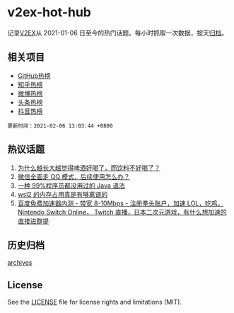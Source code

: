 # v2ex-hot-hub

 记录[V2EX](https://www.v2ex.com/)从 2021-01-06 日至今的热门话题。每小时抓取一次数据，按天[归档](archives)。
 
 ## 相关项目

- [GitHub热榜](https://github.com/lonnyzhang423/github-hot-hub)
- [知乎热榜](https://github.com/lonnyzhang423/zhihu-hot-hub)
- [微博热榜](https://github.com/lonnyzhang423/weibo-hot-hub)
- [头条热榜](https://github.com/lonnyzhang423/toutiao-hot-hub)
- [抖音热榜](https://github.com/lonnyzhang423/douyin-hot-hub)


 `更新时间：2021-02-06 13:03:44 +0800`

## 热议话题

1. [为什么越长大越觉得啤酒好喝了，而饮料不好喝了？](https://www.v2ex.com/t/751614)
1. [微信全面走 QQ 模式，后续使用怎么办？](https://www.v2ex.com/t/751570)
1. [一种 99%程序员都没用过的 Java 语法](https://www.v2ex.com/t/751581)
1. [wsl2 的内存占用真是有够离谱的](https://www.v2ex.com/t/751582)
1. [百度免费加速器内测 - 带宽 8-10Mbps - 注册拳头账户，加速 LOL，吃鸡， Nintendo Switch Online， Twitch 直播，日本二次元游戏，有什么想加速的直接进群提](https://www.v2ex.com/t/751648)

## 历史归档

[archives](archives)

## License

See the [LICENSE](LICENSE) file for license rights and limitations (MIT).
